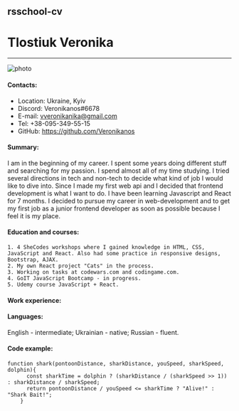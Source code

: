 ## rsschool-cv

# Tlostiuk Veronika
********* 

![photo](img/17.png "Photo")

#### Contacts:
* Location: Ukraine, Kyiv
* Discord: Veronikanos#6678
* E-mail: vveronikanika@gmail.com
* Tel: +38-095-349-55-15
* GitHub: https://github.com/Veronikanos

#### Summary:
I am in the beginning of my career. I spent some years doing different stuff and searching for my passion. 
I spend almost all of my time studying. I tried several directions in tech and non-tech to decide what kind of job I would like to dive into. Since I made my first web api and I decided that frontend development is what I want to do. I have been learning Javascript and React for 7 months. I decided to pursue my career in web-development and to get my first job as a junior frontend developer as soon as possible because I feel it is my place.


#### Education and courses:
	1. 4 SheCodes workshops where I gained knowledge in HTML, CSS, JavaScript and React. Also had some practice in responsive designs, Bootstrap, AJAX.
	2. My own React project "Cats" in the process.
	3. Working on tasks at codewars.com and codingame.com.
	4. GoIT JavaScript Bootcamp - in progress.
	5. Udemy course JavaScript + React.

#### Work experience:


#### Languages:
English - intermediate;
Ukrainian - native;
Russian - fluent.

#### Code example:
```
function shark(pontoonDistance, sharkDistance, youSpeed, sharkSpeed, dolphin){
      const sharkTime = dolphin ? (sharkDistance / (sharkSpeed >> 1)) : sharkDistance / sharkSpeed;
      return pontoonDistance / youSpeed <= sharkTime ? "Alive!" : "Shark Bait!";
    }
```